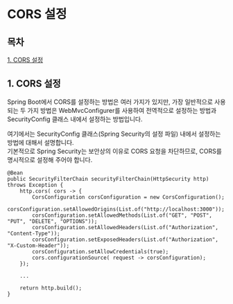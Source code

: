 # CORS 설정

## 목차

[1. CORS 설정](#1-cors-설정)

## 1. CORS 설정

Spring Boot에서 CORS를 설정하는 방법은 여러 가지가 있지만, 가장 일반적으로 사용되는 두 가지 방법은 WebMvcConfigurer를 사용하여 전역적으로 설정하는 방법과 SecurityConfig 클래스 내에서 설정하는 방법입니다.

여기에서는 SecurityConfig 클래스(Spring Security의 설정 파일) 내에서 설정하는 방법에 대해서 설명합니다.<br>
기본적으로 Spring Security는 보안상의 이유로 CORS 요청을 차단하므로, CORS를 명시적으로 설정해 주어야 합니다.

```
@Bean
public SecurityFilterChain securityFilterChain(HttpSecurity http) throws Exception {
    http.cors( cors -> {
        CorsConfiguration corsConfiguration = new CorsConfiguration();
        corsConfiguration.setAllowedOrigins(List.of("http://localhost:3000"));
        corsConfiguration.setAllowedMethods(List.of("GET", "POST", "PUT", "DELETE", "OPTIONS"));
        corsConfiguration.setAllowedHeaders(List.of("Authorization", "Content-Type"));
        corsConfiguration.setExposedHeaders(List.of("Authorization", "X-Custom-Header"));
        corsConfiguration.setAllowCredentials(true);
        cors.configurationSource( request -> corsConfiguration);
    });

    ...

    return http.build();
}
```